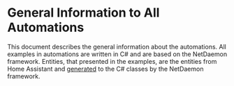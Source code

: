 # General Information to All Automations

This document describes the general information about the automations.
All examples in automations are written in C# and are based on the NetDaemon framework.
Entities, that presented in the examples, are the entities from Home Assistant and [generated](https://netdaemon.xyz/docs/user/hass_model/hass_model_codegen/) to the C# classes by the NetDaemon framework.
